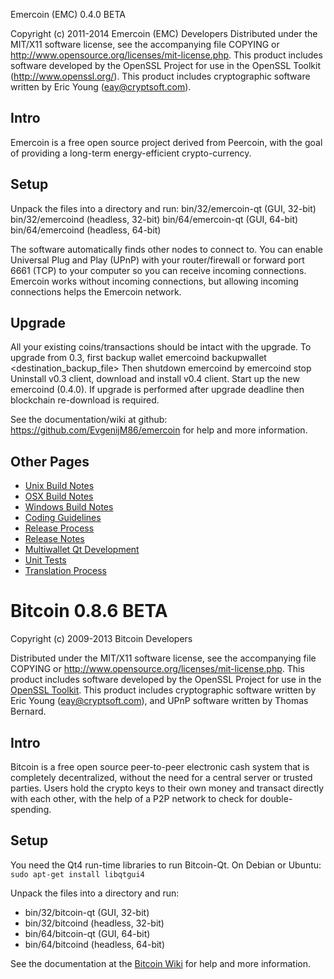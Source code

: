 Emercoin (EMC) 0.4.0 BETA

Copyright (c) 2011-2014 Emercoin (EMC) Developers
Distributed under the MIT/X11 software license, see the accompanying
file COPYING or http://www.opensource.org/licenses/mit-license.php.
This product includes software developed by the OpenSSL Project for use in
the OpenSSL Toolkit (http://www.openssl.org/).  This product includes
cryptographic software written by Eric Young (eay@cryptsoft.com).


Intro
-----
Emercoin is a free open source project derived from Peercoin, with
the goal of providing a long-term energy-efficient crypto-currency.


Setup
-----
Unpack the files into a directory and run:
 bin/32/emercoin-qt (GUI, 32-bit)
 bin/32/emercoind (headless, 32-bit)
 bin/64/emercoin-qt (GUI, 64-bit)
 bin/64/emercoind (headless, 64-bit)

The software automatically finds other nodes to connect to.  You can
enable Universal Plug and Play (UPnP) with your router/firewall
or forward port 6661 (TCP) to your computer so you can receive
incoming connections.  Emercoin works without incoming connections,
but allowing incoming connections helps the Emercoin network.


Upgrade
-------
All your existing coins/transactions should be intact with the upgrade.
To upgrade from 0.3, first backup wallet
emercoind backupwallet <destination_backup_file>
Then shutdown emercoind by
emercoind stop
Uninstall v0.3 client, download and install v0.4 client.
Start up the new emercoind (0.4.0).
If upgrade is performed after upgrade deadline then blockchain re-download
is required.


See the documentation/wiki at github:
  https://github.com/EvgenijM86/emercoin
for help and more information.


Other Pages
---------------------
- [Unix Build Notes](build-unix.md)
- [OSX Build Notes](build-osx.md)
- [Windows Build Notes](build-msw.md)
- [Coding Guidelines](coding.md)
- [Release Process](release-process.md)
- [Release Notes](release-notes.md)
- [Multiwallet Qt Development](multiwallet-qt.md)
- [Unit Tests](unit-tests.md)
- [Translation Process](translation_process.md)




Bitcoin 0.8.6 BETA
====================

Copyright (c) 2009-2013 Bitcoin Developers

Distributed under the MIT/X11 software license, see the accompanying
file COPYING or http://www.opensource.org/licenses/mit-license.php.
This product includes software developed by the OpenSSL Project for use in the [OpenSSL Toolkit](http://www.openssl.org/). This product includes
cryptographic software written by Eric Young ([eay@cryptsoft.com](mailto:eay@cryptsoft.com)), and UPnP software written by Thomas Bernard.


Intro
---------------------
Bitcoin is a free open source peer-to-peer electronic cash system that is
completely decentralized, without the need for a central server or trusted
parties.  Users hold the crypto keys to their own money and transact directly
with each other, with the help of a P2P network to check for double-spending.


Setup
---------------------
You need the Qt4 run-time libraries to run Bitcoin-Qt. On Debian or Ubuntu:
	`sudo apt-get install libqtgui4`

Unpack the files into a directory and run:

- bin/32/bitcoin-qt (GUI, 32-bit)
- bin/32/bitcoind (headless, 32-bit)
- bin/64/bitcoin-qt (GUI, 64-bit)
- bin/64/bitcoind (headless, 64-bit)

See the documentation at the [Bitcoin Wiki](https://en.bitcoin.it/wiki/Main_Page)
for help and more information.
